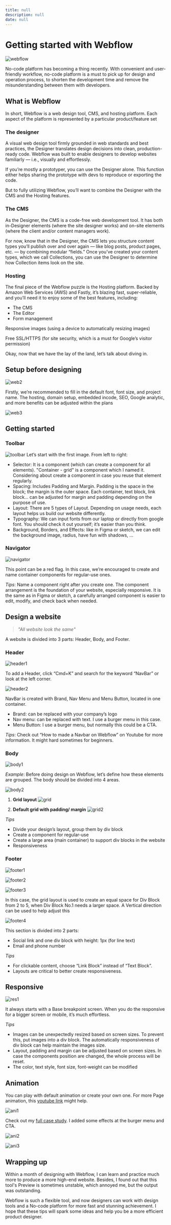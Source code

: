```yaml
---
title: null
description: null
date: null
---
```


# Getting started with Webflow

![webflow](assets/webflow1.png)

No-code platform has becoming a thing recently. With convenient and user-friendly workflow, no-code platform is a must to pick up for design and operation process, to shorten the development time and remove the misunderstanding between them with developers.

## What is Webflow

In short, Webflow is a web design tool, CMS, and hosting platform. Each aspect of the platform is represented by a particular product/feature set

### The designer

A visual web design tool firmly grounded in web standards and best practices, the Designer translates design decisions into clean, production-ready code. Webflow was built to enable designers to develop websites familiarly — i.e., visually and effortlessly.

If you’re mostly a prototyper, you can use the Designer alone. This function either helps sharing the prototype with devs to reproduce or exporting the code.

But to fully utilizing Webflow, you’ll want to combine the Designer with the CMS and the Hosting features.

### The CMS

As the Designer, the CMS is a code-free web development tool. It has both in-Designer elements (where the site designer works) and on-site elements (where the client and/or content managers work).

For now, know that in the Designer, the CMS lets you structure content types you’ll publish over and over again — like blog posts, product pages, etc. — by combining modular “fields.” Once you’ve created your content types, which we call Collections, you can use the Designer to determine how Collection items look on the site.

### Hosting

The final piece of the Webflow puzzle is the Hosting platform. Backed by Amazon Web Services (AWS) and Fastly, it’s blazing fast, super-reliable, and you’ll need it to enjoy some of the best features, including:

- The CMS
- The Editor
- Form management

Responsive images (using a device to automatically resizing images)

Free SSL/HTTPS (for site security, which is a must for Google’s visitor permission)

Okay, now that we have the lay of the land, let’s talk about diving in.

## Setup before designing

![web2](assets/web2.png)

Firstly, we’re recommended to fill in the default font, font size, and project name. The hosting, domain setup, embedded incode, SEO, Google analytic, and more benefits can be adjusted within the plans

![web3](assets/web3.png)

## Getting started

### Toolbar

![toolbar](assets/toolbar.png)
Let’s start with the first image. From left to right:

- Selector: It is a component (which can create a component for all elements). "Container - grid" is a component which I named it. Considering about create a component in case you reuse that element regularly.
- Spacing: Includes Padding and Margin. Padding is the space in the block; the margin is the outer space. Each container, text block, link block... can be adjusted for margin and padding depending on the purpose of use.
- Layout: There are 5 types of Layout. Depending on usage needs, each layout helps us build our website differently.
- Typography: We can input fonts from our laptop or directly from google font. You should check it out yourself; it’s easier than you think.
- Background, Borders, and Effects: like in Figma or sketch, we can edit the background image, radius, have fun with shadows, …

### Navigator

![navigator](assets/navigator.png)

This point can be a red flag. In this case, we’re encouraged to create and name container components for regular-use ones.

_Tips_: Name a component right after you create one. The component arrangement is the foundation of your website, especially responsive. It is the same as in Figma or sketch, a carefully arranged component is easier to edit, modify, and check back when needed.

## Design a website

> _"All website look the same"_

A website is divided into 3 parts: Header, Body, and Footer.

### Header

![header1](assets/header1.png)

To add a Header, click “Cmd+K” and search for the keyword “NavBar” or look at the left corner.

![header2](assets/header2.png)

NavBar is created with Brand, Nav Menu and Menu Button, located in one container.

- Brand: can be replaced with your company’s logo
- Nav menu: can be replaced with text. I use a burger menu in this case.
- Menu Button: I use a burger menu, but normally this could be a CTA.

_Tips_: Check out “How to made a Navbar on Webflow” on Youtube for more information. It might hard sometimes for beginners.

### Body

![body1](assets/body1.png)

_Example_: Before doing design on Webflow, let’s define how these elements are grouped. The body should be divided into 4 areas.

![body2](assets/body2.png)

1. **Grid layout**
   ![grid](assets/grid.png)

2. **Default grid with padding/ margin**
   ![grid2](assets/grid2.png)

_Tips_

- Divide your design’s layout, group them by div block
- Create a component for regular-use
- Create a large area (main container) to support div blocks in the website
- Responsiveness

### Footer

![footer1](assets/footer1.png)

![footer2](assets/footer2.png)

![footer3](assets/footer3.png)

In this case, the grid layout is used to create an equal space for Div Block from 2 to 5, when Div Block No.1 needs a larger space. A Vertical direction can be used to help adjust this

![footer4](assets/footer4.png)

This section is divided into 2 parts:

- Social link and one div block with height: 1px (for line text)
- Email and phone number

_Tips_

- For clickable content, choose “Link Block” instead of “Text Block”.
- Layouts are critical to better create responsiveness.

## Responsive

![res1](assets/res1.png)

It always starts with a Base breakpoint screen. When you do the responsive for a bigger screen or mobile, it’s much effortless.

_Tips_

- Images can be unexpectedly resized based on screen sizes. To prevent this, put images into a div block. The automatically responsiveness of div block can help maintain the images size.
- Layout, padding and margin can be adjusted based on screen sizes. In case the components position are changed, the whole process will be reset.
- The color, text style, font size, font-weight can be modified

## Animation

You can play with default animation or create your own one. For more Page animation, this [youtube link](https://www.youtube.com/watch?v=69RRSEHWfCQ&ab_channel=Webflow) might help.

![ani1](assets/ani1.png)

Check out my [full case study](https://kiwipay.webflow.io/). I added some effects at the burger menu and CTA.

![ani2](assets/ani2.png)

![ani3](assets/ani3.png)

## Wrapping up

Within a month of designing with Webflow, I can learn and practice much more to produce a more high-end website. Besides, I found out that this tool's Preview is sometimes unstable, which annoyed me, but the output was outstanding.

Webflow is such a flexible tool, and now designers can work with design tools and a No-code platform for more fast and stunning achievement. I hope that these tips will spark some ideas and help you be a more efficient product designer.
